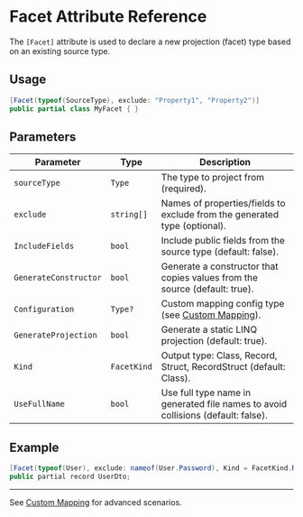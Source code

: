 # Facet Attribute Reference

The `[Facet]` attribute is used to declare a new projection (facet) type based on an existing source type.

## Usage

```csharp
[Facet(typeof(SourceType), exclude: "Property1", "Property2")]
public partial class MyFacet { }
```

## Parameters

| Parameter            | Type      | Description                                                                 |
|----------------------|-----------|-----------------------------------------------------------------------------|
| `sourceType`         | `Type`    | The type to project from (required).                                        |
| `exclude`            | `string[]`| Names of properties/fields to exclude from the generated type (optional).   |
| `IncludeFields`      | `bool`    | Include public fields from the source type (default: false).                |
| `GenerateConstructor`| `bool`    | Generate a constructor that copies values from the source (default: true).   |
| `Configuration`      | `Type?`   | Custom mapping config type (see [Custom Mapping](04_CustomMapping.md)).      |
| `GenerateProjection` | `bool`    | Generate a static LINQ projection (default: true).                          |
| `Kind`               | `FacetKind`| Output type: Class, Record, Struct, RecordStruct (default: Class).          |
| `UseFullName`        | `bool`    | Use full type name in generated file names to avoid collisions (default: false). |

## Example

```csharp
[Facet(typeof(User), exclude: nameof(User.Password), Kind = FacetKind.Record)]
public partial record UserDto;
```

---

See [Custom Mapping](04_CustomMapping.md) for advanced scenarios.
